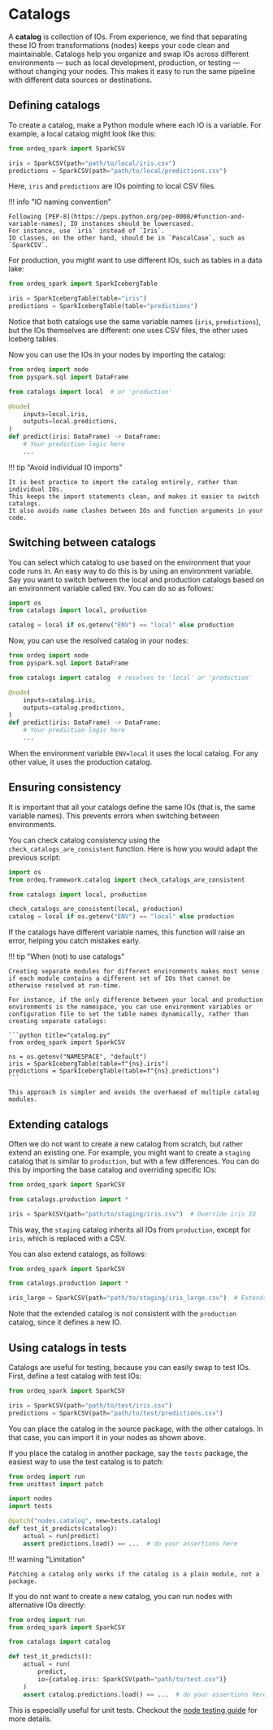 # Catalogs

A **catalog** is collection of IOs.
From experience, we find that separating these IO from transformations (nodes) keeps your code clean and maintainable.
Catalogs help you organize and swap IOs across different environments — such as local development, production, or testing — without changing your nodes.
This makes it easy to run the same pipeline with different data sources or destinations.

## Defining catalogs

To create a catalog, make a Python module where each IO is a variable. For example, a local catalog might look like this:

```python title="catalogs/local.py"
from ordeq_spark import SparkCSV

iris = SparkCSV(path="path/to/local/iris.csv")
predictions = SparkCSV(path="path/to/local/predictions.csv")
```

Here, `iris` and `predictions` are IOs pointing to local CSV files.

!!! info "IO naming convention"

    Following [PEP-8](https://peps.python.org/pep-0008/#function-and-variable-names), IO instances should be lowercased.
    For instance, use `iris` instead of `Iris`.
    IO classes, on the other hand, should be in `PascalCase`, such as `SparkCSV`.

For production, you might want to use different IOs, such as tables in a data lake:

```python title="catalogs/production.py"
from ordeq_spark import SparkIcebergTable

iris = SparkIcebergTable(table="iris")
predictions = SparkIcebergTable(table="predictions")
```

Notice that both catalogs use the same variable names (`iris`, `predictions`), but the IOs themselves are different:
one uses CSV files, the other uses Iceberg tables.

Now you can use the IOs in your nodes by importing the catalog:

```python title="nodes.py"
from ordeq import node
from pyspark.sql import DataFrame

from catalogs import local  # or 'production'

@node(
    inputs=local.iris,
    outputs=local.predictions,
)
def predict(iris: DataFrame) -> DataFrame:
    # Your prediction logic here
    ...

```

!!! tip "Avoid individual IO imports"

    It is best practice to import the catalog entirely, rather than individual IOs.
    This keeps the import statements clean, and makes it easier to switch catalogs.
    It also avoids name clashes between IOs and function arguments in your code.

## Switching between catalogs

You can select which catalog to use based on the environment that your code runs in.
An easy way to do this is by using an environment variable.
Say you want to switch between the local and production catalogs based on an environment variable called `ENV`.
You can do so as follows:

```python title="catalogs/__init__.py"
import os
from catalogs import local, production

catalog = local if os.getenv("ENV") == "local" else production
```

Now, you can use the resolved catalog in your nodes:

```python title="nodes.py"
from ordeq import node
from pyspark.sql import DataFrame

from catalogs import catalog  # resolves to 'local' or 'production'

@node(
    inputs=catalog.iris,
    outputs=catalog.predictions,
)
def predict(iris: DataFrame) -> DataFrame:
    # Your prediction logic here
    ...

```

When the environment variable `ENV=local` it uses the local catalog.
For any other value, it uses the production catalog.

## Ensuring consistency

It is important that all your catalogs define the same IOs (that is, the same variable names).
This prevents errors when switching between environments.

You can check catalog consistency using the `check_catalogs_are_consistent` function.
Here is how you would adapt the previous script:

```python title="catalogs/__init__.py"  hl_lines="2 6"
import os
from ordeq.framework.catalog import check_catalogs_are_consistent

from catalogs import local, production

check_catalogs_are_consistent(local, production)
catalog = local if os.getenv("ENV") == "local" else production
```

If the catalogs have different variable names, this function will raise an error, helping you catch mistakes early.

!!! tip "When (not) to use catalogs"

    Creating separate modules for different environments makes most sense if each module contains a different set of IOs that cannot be otherwise resolved at run-time.

    For instance, if the only difference between your local and production environments is the namespace, you can use environment variables or configuration file to set the table names dynamically, rather than creating separate catalogs:

    ```python title="catalog.py"
    from ordeq_spark import SparkCSV

    ns = os.getenv("NAMESPACE", "default")
    iris = SparkIcebergTable(table=f"{ns}.iris")
    predictions = SparkIcebergTable(table=f"{ns}.predictions")
    ```

    This approach is simpler and avoids the overhaead of multiple catalog modules.

## Extending catalogs

Often we do not want to create a new catalog from scratch, but rather extend an existing one.
For example, you might want to create a `staging` catalog that is similar to `production`, but with a few differences.
You can do this by importing the base catalog and overriding specific IOs:

```python title="catalogs/staging.py" hl_lines="5"
from ordeq_spark import SparkCSV

from catalogs.production import *

iris = SparkCSV(path="path/to/staging/iris.csv")  # Override iris IO
```

This way, the `staging` catalog inherits all IOs from `production`, except for `iris`, which is replaced with a CSV.

You can also extend catalogs, as follows:

```python title="catalogs/staging.py"  hl_lines="5"
from ordeq_spark import SparkCSV

from catalogs.production import *

iris_large = SparkCSV(path="path/to/staging/iris_large.csv")  # Extends with a new IO
```

Note that the extended catalog is not consistent with the `production` catalog, since it defines a new IO.

## Using catalogs in tests

Catalogs are useful for testing, because you can easily swap to test IOs.
First, define a test catalog with test IOs:

```python
from ordeq_spark import SparkCSV

iris = SparkCSV(path="path/to/test/iris.csv")
predictions = SparkCSV(path="path/to/test/predictions.csv")
```

You can place the catalog in the source package, with the other catalogs.
In that case, you can import it in your nodes as shown above.

If you place the catalog in another package, say the `tests` package, the easiest way to use the test catalog is to patch:

```python title="test_nodes.py"
from ordeq import run
from unittest import patch

import nodes
import tests

@patch("nodes.catalog", new=tests.catalog)
def test_it_predicts(catalog):
    actual = run(predict)
    assert predictions.load() == ...  # do your assertions here
```

!!! warning "Limitation"

    Patching a catalog only works if the catalog is a plain module, not a package.

If you do not want to create a new catalog, you can run nodes with alternative IOs directly:

```python title="test_nodes.py"
from ordeq import run
from ordeq_spark import SparkCSV

from catalogs import catalog

def test_it_predicts():
    actual = run(
        predict,
        io={catalog.iris: SparkCSV(path="path/to/test.csv")}
    )
    assert catalog.predictions.load() == ...  # do your assertions here
```

This is especially useful for unit tests.
Checkout the [node testing guide][node-testing] for more details.

[node-testing]: ../../guides/testing_nodes.md
